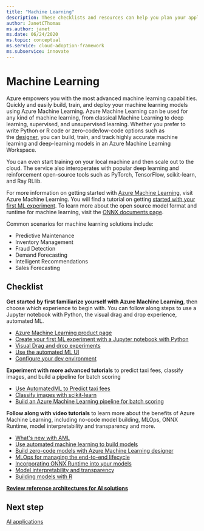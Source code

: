 ```yaml
---
title: "Machine Learning"
description: These checklists and resources can help you plan your application development and deployment.
author: JanetCThomas
ms.author: janet
ms.date: 06/24/2020
ms.topic: conceptual
ms.service: cloud-adoption-framework
ms.subservice: innovate
---
```


# Machine Learning

Azure empowers you with the most advanced machine learning capabilities. Quickly and easily build, train, and deploy your machine learning models using Azure Machine Learning. Azure Machine Learning can be used for any kind of machine learning, from classical Machine Learning to deep learning, supervised, and unsupervised learning. Whether you prefer to write Python or R code or zero-code/low-code options such as the [designer](https://docs.microsoft.com/azure/machine-learning/tutorial-designer-automobile-price-train-score), you can build, train, and track highly accurate machine learning and deep-learning models in an Azure Machine Learning Workspace.

You can even start training on your local machine and then scale out to the cloud. The service also interoperates with popular deep learning and reinforcement open-source tools such as PyTorch, TensorFlow, scikit-learn, and Ray RLlib.

For more information on getting started with [Azure Machine Learning](https://docs.microsoft.com/azure/machine-learning/), visit Azure Machine Learning.  You will find a tutorial on getting [started with your first ML experiment](https://docs.microsoft.com/azure/machine-learning/tutorial-1st-experiment-sdk-setup). To learn more about the open source model format and runtime for machine learning, visit the [ONNX documents page](https://docs.microsoft.com/azure/machine-learning/concept-onnx).

Common scenarios for machine learning solutions include:

- Predictive Maintenance
- Inventory Management
- Fraud Detection
- Demand Forecasting
- Intelligent Recommendations
- Sales Forecasting

## Checklist

**Get started by first familiarize yourself with Azure Machine Learning**, then choose which experience to begin with. You can follow along steps to use a Jupyter notebook with Python, the visual drag and drop experience, automated ML.

- [Azure Machine Learning product page](https://azure.microsoft.com/services/machine-learning/#documentation)
- [Create your first ML experiment with a Jupyter notebook with Python](https://docs.microsoft.com/azure/machine-learning/tutorial-1st-experiment-sdk-setup)
- [Visual Drag and drop experiments](https://docs.microsoft.com/azure/machine-learning/tutorial-designer-automobile-price-train-score)
- [Use the automated ML UI](https://docs.microsoft.com/azure/machine-learning/tutorial-first-experiment-automated-ml)
- [Configure your dev environment](https://docs.microsoft.com/azure/machine-learning/how-to-configure-environment)

**Experiment with more advanced tutorials** to predict taxi fees, classify images, and build a pipeline for batch scoring

- [Use AutomatedML to Predict taxi fees](https://docs.microsoft.com/azure/machine-learning/tutorial-auto-train-models)
- [Classify images with scikit-learn](https://docs.microsoft.com/azure/machine-learning/tutorial-train-models-with-aml)
- [Build an Azure Machine Learning pipeline for batch scoring](https://docs.microsoft.com/azure/machine-learning/tutorial-pipeline-batch-scoring-classification)

**Follow along with video tutorials** to learn more about the benefits of Azure Machine Learning, including no-code model building, MLOps, ONNX Runtime, model interpretability and transparency and more.

- [What's new with AML](https://channel9.msdn.com/Shows/AI-Show/Allup-Azure-ML)
- [Use automated machine learning to build models](https://aka.ms/automlvideo)
- [Build zero-code models with Azure Machine Learning designer](https://aka.ms/studioanddesigner)
- [MLOps for managing the end-to-end lifecycle](https://aka.ms/mlopsvideo)
- [Incorporating ONNX Runtime into your models](https://www.youtube.com/watch?v=qy7X2JGLUC4)
- [Model interpretability and transparency](https://aka.ms/azuremlinterpret)
- [Building models with R](https://aka.ms/Rmodels)

**[Review reference architectures for AI solutions](https://docs.microsoft.com/azure/architecture/browse/#ai--machine-learning)**

## Next step

[AI applications](./ai-applications.md)
